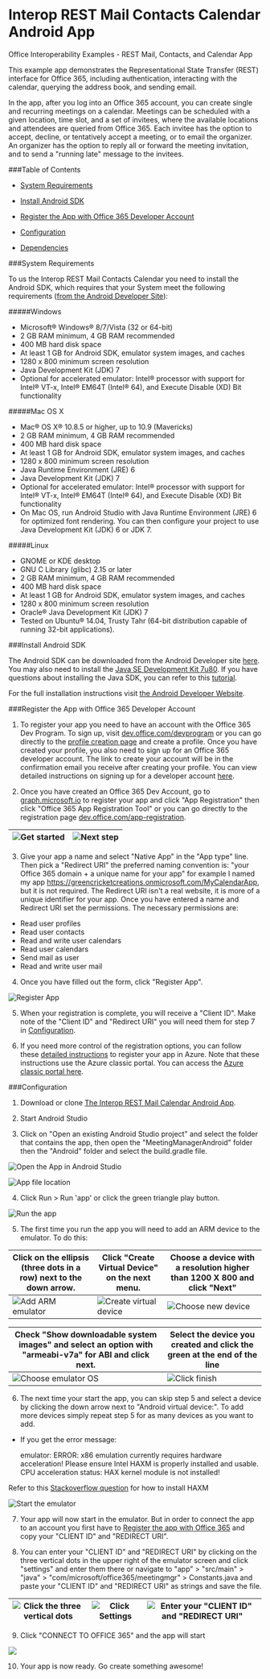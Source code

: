 # Interop REST Mail Contacts Calendar Android App

Office Interoperability Examples - REST Mail, Contacts, and Calendar App

This example app demonstrates the Representational State Transfer (REST) interface for Office 365, including authentication, interacting with the calendar, querying the address book, and sending email. 

In the app, after you log into an Office 365 account, you can create single and recurring meetings on a calendar. Meetings can be scheduled with a given location, time slot, and a set of invitees, where the available locations and attendees are queried from Office 365. Each invitee has the option to accept, decline, or tentatively accept a meeting, or to email the organizer. An organizer has the option to reply all or forward the meeting invitation, and to send a "running late" message to the invitees.

###Table of Contents

* [System Requirements](#system-requirements)

* [Install Android SDK](#install-android-sdk)

* [Register the App with Office 365 Developer Account](#register-the-app-with-office-365-developer-account)

* [Configuration](#configuration)

* [Dependencies](#dependencies)

###System Requirements

To us the Interop REST Mail Contacts Calendar you need to install the Android SDK, which requires that your System meet the following requirements ([from the Android Developer Site](http://developer.android.com/sdk/index.html#Requirements)):

#####Windows

* Microsoft® Windows® 8/7/Vista (32 or 64-bit)
* 2 GB RAM minimum, 4 GB RAM recommended
* 400 MB hard disk space
* At least 1 GB for Android SDK, emulator system images, and caches
* 1280 x 800 minimum screen resolution
* Java Development Kit (JDK) 7
* Optional for accelerated emulator: Intel® processor with support for Intel® VT-x, Intel® EM64T (Intel® 64), and Execute Disable (XD) Bit functionality

#####Mac OS X

* Mac® OS X® 10.8.5 or higher, up to 10.9 (Mavericks)
* 2 GB RAM minimum, 4 GB RAM recommended
* 400 MB hard disk space
* At least 1 GB for Android SDK, emulator system images, and caches
* 1280 x 800 minimum screen resolution
* Java Runtime Environment (JRE) 6
* Java Development Kit (JDK) 7
* Optional for accelerated emulator: Intel® processor with support for Intel® VT-x, Intel® EM64T (Intel® 64), and Execute Disable (XD) Bit functionality
* On Mac OS, run Android Studio with Java Runtime Environment (JRE) 6 for optimized font rendering. You can then configure your project to use Java Development Kit (JDK) 6 or JDK 7.

#####Linux

* GNOME or KDE desktop
* GNU C Library (glibc) 2.15 or later
* 2 GB RAM minimum, 4 GB RAM recommended
* 400 MB hard disk space
* At least 1 GB for Android SDK, emulator system images, and caches
* 1280 x 800 minimum screen resolution
* Oracle® Java Development Kit (JDK) 7
* Tested on Ubuntu® 14.04, Trusty Tahr (64-bit distribution capable of running 32-bit applications).

###Install Android SDK

The Android SDK can be downloaded from the Android Developer site [here](http://developer.android.com/sdk/index.html). You may also need to install the [Java SE Development Kit 7u80](http://www.oracle.com/technetwork/java/javase/downloads/jdk7-downloads-1880260.html). If you have questions about installing the Java SDK, you can refer to this [tutorial](http://www.wikihow.com/Install-the-Java-Software-Development-Kit).

For the full installation instructions visit [the Android Developer Website](http://developer.android.com/sdk/installing/index.html).

###Register the App with Office 365 Developer Account

1. To register your app you need to have an account with the Office 365 Dev Program. To sign up, visit [dev.office.com/devprogram](http://dev.office.com/devprogram) or you can go directly to the [profile creation page](https://profile.microsoft.com/RegSysProfileCenter/wizardnp.aspx?wizid=14b845d0-938c-45af-b061-f798fbb4d170&lcid=1033) and create a profile. Once you have created your profile, you also need to sign up for an Office 365 developer account. The link to create your account will be in the confirmation email you receive after creating your profile. You can view detailed instructions on signing up for a developer account [here](https://msdn.microsoft.com/en-us/library/office/fp179924.aspx#o365_signup).

2. Once you have created an Office 365 Dev Account, go to [graph.microsoft.io](http://graph.microsoft.io/en-us/) to register your app and click "App Registration" then click "Office 365 App Registration Tool" or you can go directly to the registration page [dev.office.com/app-registration](http://dev.office.com/app-registration).

  ![Get started](/img/ms-graph-get-started.jpg) | ![Next step](/img/ms-graph-get-started-2.jpg)
  --- | ---

3. Give your app a name and select "Native App" in the "App type" line. Then pick a "Redirect URI" the preferred naming convention is: "your Office 365 domain + a unique name for your app" for example I named my app https://greencricketcreations.onmicrosoft.com/MyCalendarApp, but it is not required. The Redirect URI isn't a real website, it is more of a unique identifier for your app. Once you have entered a name and Redirect URI set the permissions. The necessary permissions are:

  * Read user profiles
  * Read user contacts
  * Read and write user calendars
  * Read user calendars
  * Send mail as user
  * Read and write user mail

4. Once you have filled out the form, click "Register App".

  ![Register App](/img/ms-graph-get-started-3.jpg)

5. When your registration is complete, you will receive a "Client ID". Make note of the "Client ID" and "Redirect URI" you will need them for step 7 in [Configuration](#configuration).

6. If you need more control of the registration options, you can follow these [detailed instructions](https://github.com/jasonjoh/office365-azure-guides/blob/master/RegisterAnAppInAzure.md) to register your app in Azure. Note that these instructions use the Azure classic portal. You can access the [Azure classic portal here](https://manage.windowsazure.com/).

###Configuration

1. Download or clone [The Interop REST Mail Calendar Android App](https://github.com/OfficeDev/Interop-REST-Mail-Contacts-Calendar-Sample).

2. Start Android Studio

3. Click on "Open an existing Android Studio project" and select the folder that contains the app, then open the "MeetingManagerAndroid" folder then the "Android" folder and select the build.gradle file.

  ![Open the App in Android Studio](/img/android-studio-open-project.jpg)

  ![App file location](/img/android-studio-file-location.jpg)

4. Click Run > Run 'app' or click the green triangle play button. 

  ![Run the app](/img/android-studio-run-app.jpg)

5. The first time you run the app you will need to add an ARM device to the emulator. To do this:  

  Click on the ellipsis (three dots in a row) next to the down arrow. | Click "Create Virtual Device" on the next menu. | Choose a device with a resolution higher than 1200 X 800 and click "Next"
  ---| --- | ---
  ![Add ARM emulator](/img/android-studio-add-emulator.jpg) | ![Create virtual device](/img/android-studio-create-virtual-device.jpg) | ![Choose new device](/img/android-studio-choose-new-device.jpg)

  Check "Show downloadable system images" and select an option with "armeabi-v7a" for ABI and click next. | Select the device you created and click the green at the end of the line
  --- | ---
  ![Choose emulator OS](/img/android-studio-choose-os.jpg) | ![Click finish](/img/android-studio-click-finish.jpg)

6. The next time your start the app, you can skip step 5 and select a device by clicking the down arrow next to "Android virtual device:". To add more devices simply repeat step 5 for as many devices as you want to add.

 * If you get the error message: 

    emulator: ERROR: x86 emulation currently requires hardware acceleration!
    Please ensure Intel HAXM is properly installed and usable.
    CPU acceleration status: HAX kernel module is not installed!

  Refer to this [Stackoverflow question](http://stackoverflow.com/questions/26355645/error-in-launching-avd) for how to install HAXM

  ![Start the emulator](/img/android-studio-run-emulator.jpg)

7. Your app will now start in the emulator. But in order to connect the app to an account you first have to [Register the app with Office 365](#register-the-app-with-office-365-developer-account) and copy your "CLIENT ID" and "REDIRECT URI".

8. You can enter your "CLIENT ID" and "REDIRECT URI" by clicking on the three vertical dots in the upper right of the emulator screen and click "settings" and enter them there or navigate to "app" > "src/main" > "java" > "com/microsoft/office365/meetingmgr" > Constants.java and paste your "CLIENT ID" and "REDIRECT URI" as strings and save the file.

  ![Click the three vertical dots](/img/android-studio-run-emulator-settings-2.jpg) | ![Click Settings](/img/android-studio-run-emulator-select-settings-2.jpg) | ![Enter your "CLIENT ID" and "REDIRECT URI"](/img/android-studio-run-emulator-string-entry-2.jpg)
  --- | --- | ---

9. Click "CONNECT TO OFFICE 365" and the app will start

  ![](/img/emulator-screen.jpg)

10. Your app is now ready. Go create something awesome!